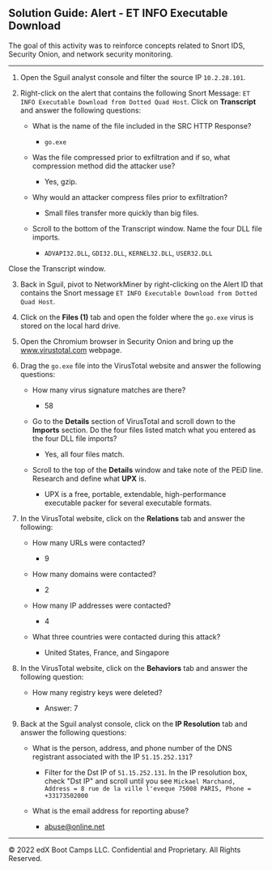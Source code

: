 ## Solution Guide: Alert - ET INFO Executable Download

The goal of this activity was to reinforce concepts related to Snort IDS, Security Onion, and network security monitoring.

---

1. Open the Sguil analyst console and filter the source IP `10.2.28.101`. 

2. Right-click on the alert that contains the following Snort Message: `ET INFO Executable Download from Dotted Quad Host`. Click on **Transcript** and answer the following questions:

    - What is the name of the file included in the SRC HTTP Response?

        - `go.exe`

    - Was the file compressed prior to exfiltration and if so, what compression method did the attacker use?

        - Yes, gzip.


    - Why would an attacker compress files prior to exfiltration?

        - Small files transfer more quickly than big files.

    - Scroll to the bottom of the Transcript window. Name the four DLL file imports.

        - `ADVAPI32.DLL`, `GDI32.DLL`, `KERNEL32.DLL`, `USER32.DLL`

Close the Transcript window.

3. Back in Sguil, pivot to NetworkMiner by right-clicking on the Alert ID that contains the Snort message `ET INFO Executable Download from Dotted Quad Host`.

4. Click on the **Files (1)** tab and open the folder where the `go.exe` virus is stored on the local hard drive.

5. Open the Chromium browser in Security Onion and bring up the www.virustotal.com webpage.

6. Drag the `go.exe` file into the VirusTotal website and answer the following questions:

    - How many virus signature matches are there?

        - 58

    - Go to the **Details** section of VirusTotal and scroll down to the **Imports** section. Do the four files listed match what you entered as the four DLL file imports?

         - Yes, all four files match.

    - Scroll to the top of the **Details** window and take note of the PEiD line. Research and define what **UPX** is.

        - UPX is a free, portable, extendable, high-performance executable packer for several executable formats.

7. In the VirusTotal website, click on the **Relations** tab and answer the following:

    - How many URLs were contacted?

        - 9

    - How many domains were contacted?

         - 2

    - How many IP addresses were contacted?

        - 4

    - What three countries were contacted during this attack? 

        - United States, France, and Singapore

8. In the VirusTotal website, click on the **Behaviors** tab and answer the following question:

     - How many registry keys were deleted?

        - Answer: 7

9. Back at the Sguil analyst console, click on the **IP Resolution** tab and answer the following questions:

    - What is the person, address, and phone number of the DNS registrant associated with the IP `51.15.252.131`?

        - Filter for the Dst IP of `51.15.252.131`. In the IP resolution box, check "Dst IP" and scroll until you see
        `Mickael Marchand, Address = 8 rue de la ville l'eveque 75008 PARIS, Phone = +33173502000`

     - What is the email address for reporting abuse?

        - abuse@online.net

---
© 2022 edX Boot Camps LLC. Confidential and Proprietary. All Rights Reserved.
